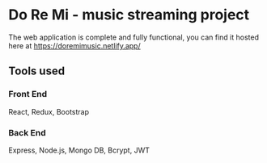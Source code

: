 # Do Re Mi - music streaming project
The web application is complete and fully functional, you can find it hosted here at https://doremimusic.netlify.app/

## Tools used
### Front End
React, Redux, Bootstrap

### Back End
Express, Node.js, Mongo DB, Bcrypt, JWT
